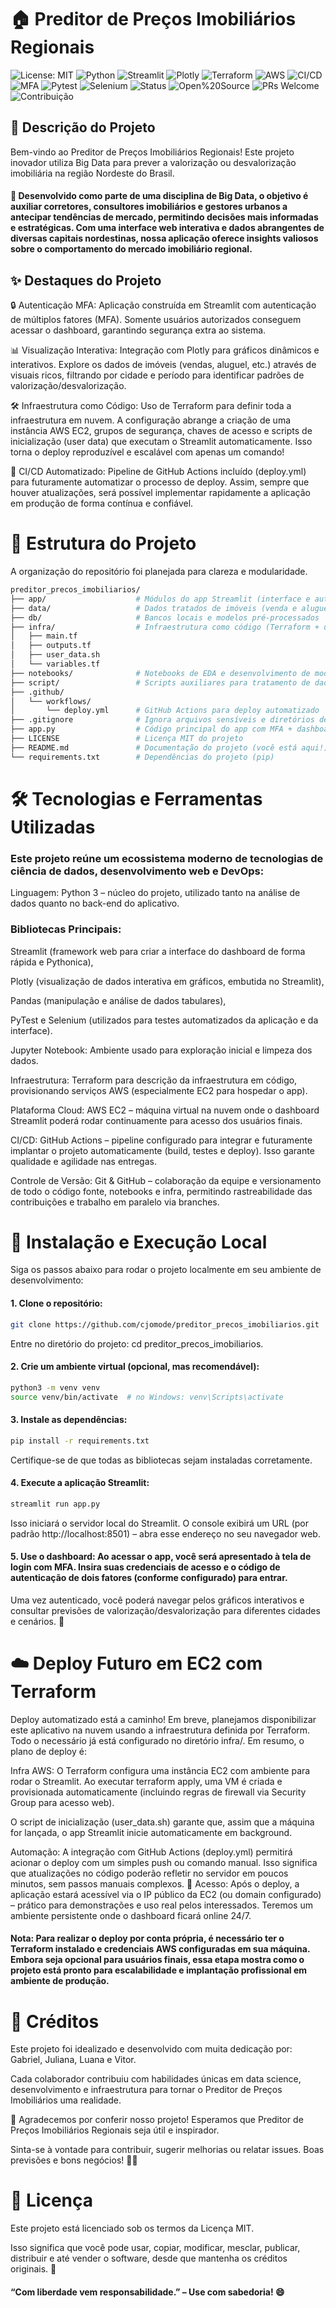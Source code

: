 # 🏠 Preditor de Preços Imobiliários Regionais

![License: MIT](https://img.shields.io/badge/License-MIT-green.svg)
![Python](https://img.shields.io/badge/Python-3.9+-blue?logo=python&logoColor=white)
![Streamlit](https://img.shields.io/badge/Built%20with-Streamlit-orange?logo=streamlit)
![Plotly](https://img.shields.io/badge/Charts-Plotly-lightgrey?logo=plotly)
![Terraform](https://img.shields.io/badge/Terraform-Used-5f43e9?logo=terraform&logoColor=white)
![AWS](https://img.shields.io/badge/AWS-EC2-informational?logo=amazon-aws&logoColor=white&color=232F3E)
![CI/CD](https://img.shields.io/github/actions/workflow/status/cjomode/preditor_precos_imobiliarios/deploy.yml?label=CI%2FCD&logo=github)
![MFA](https://img.shields.io/badge/🔐_MFA-Ativado-success)
![Pytest](https://img.shields.io/badge/Testes-Pytest-yellow?logo=pytest)
![Selenium](https://img.shields.io/badge/Testes%20UI-Selenium-43B02A?logo=selenium&logoColor=white)
![Status](https://img.shields.io/badge/Status-Finalizado-brightgreen)
![Open%20Source](https://img.shields.io/badge/Open%20Source-Yes-brightgreen)
![PRs Welcome](https://img.shields.io/badge/PRs-welcome-blue)
![Contribuição](https://img.shields.io/badge/Feito%20com%20💜%20por-Gabriel,%20Juliana,%20Luana%20e%20Vitor-blueviolet)



## 📖 Descrição do Projeto
Bem-vindo ao Preditor de Preços Imobiliários Regionais! Este projeto inovador utiliza Big Data para prever a valorização ou desvalorização imobiliária na região Nordeste do Brasil. 
#### 🎯 Desenvolvido como parte de uma disciplina de Big Data, o objetivo é auxiliar corretores, consultores imobiliários e gestores urbanos a antecipar tendências de mercado, permitindo decisões mais informadas e estratégicas. Com uma interface web interativa e dados abrangentes de diversas capitais nordestinas, nossa aplicação oferece insights valiosos sobre o comportamento do mercado imobiliário regional.

## ✨ Destaques do Projeto
   🔒 Autenticação MFA: Aplicação construída em Streamlit com autenticação de múltiplos fatores (MFA). Somente usuários autorizados conseguem acessar o dashboard, garantindo segurança extra ao sistema.
   
   📊 Visualização Interativa: Integração com Plotly para gráficos dinâmicos e interativos. Explore os dados de imóveis (vendas, aluguel, etc.) através de visuais ricos, filtrando por cidade e período para identificar padrões de valorização/desvalorização.
   
 🛠️ Infraestrutura como Código: Uso de Terraform para definir toda a infraestrutura em nuvem. A configuração abrange a criação de uma instância AWS EC2, grupos de segurança, chaves de acesso e scripts de inicialização (user data) que executam o Streamlit automaticamente. Isso torna o deploy reproduzível e escalável com apenas um comando!
  
  🚀 CI/CD Automatizado: Pipeline de GitHub Actions incluído (deploy.yml) para futuramente automatizar o processo de deploy. Assim, sempre que houver atualizações, será possível implementar rapidamente a aplicação em produção de forma contínua e confiável.

# 📁 Estrutura do Projeto
A organização do repositório foi planejada para clareza e modularidade. 
```bash
preditor_precos_imobiliarios/
├── app/                    # Módulos do app Streamlit (interface e autenticação)
├── data/                   # Dados tratados de imóveis (venda e aluguel)
├── db/                     # Bancos locais e modelos pré-processados
├── infra/                  # Infraestrutura como código (Terraform + user_data.sh)
│   ├── main.tf
│   ├── outputs.tf
│   ├── user_data.sh
│   └── variables.tf
├── notebooks/              # Notebooks de EDA e desenvolvimento de modelo
├── script/                 # Scripts auxiliares para tratamento de dados e ML
├── .github/
│   └── workflows/
│       └── deploy.yml      # GitHub Actions para deploy automatizado
├── .gitignore              # Ignora arquivos sensíveis e diretórios de build
├── app.py                  # Código principal do app com MFA + dashboard
├── LICENSE                 # Licença MIT do projeto
├── README.md               # Documentação do projeto (você está aqui!)
└── requirements.txt        # Dependências do projeto (pip)
```
# 🛠️ Tecnologias e Ferramentas Utilizadas

### Este projeto reúne um ecossistema moderno de tecnologias de ciência de dados, desenvolvimento web e DevOps:

Linguagem: Python 3 – núcleo do projeto, utilizado tanto na análise de dados quanto no back-end do aplicativo.

### Bibliotecas Principais:

Streamlit (framework web para criar a interface do dashboard de forma rápida e Pythonica),

Plotly (visualização de dados interativa em gráficos, embutida no Streamlit),

Pandas (manipulação e análise de dados tabulares),

PyTest e Selenium (utilizados para testes automatizados da aplicação e da interface).

Jupyter Notebook: Ambiente usado para exploração inicial e limpeza dos dados.

Infraestrutura: Terraform para descrição da infraestrutura em código, provisionando serviços AWS (especialmente EC2 para hospedar o app).

Plataforma Cloud: AWS EC2 – máquina virtual na nuvem onde o dashboard Streamlit poderá rodar continuamente para acesso dos usuários finais.

CI/CD: GitHub Actions – pipeline configurado para integrar e futuramente implantar o projeto automaticamente (build, testes e deploy). Isso garante qualidade e agilidade nas entregas.

Controle de Versão: Git & GitHub – colaboração da equipe e versionamento de todo o código fonte, notebooks e infra, permitindo rastreabilidade das contribuições e trabalho em paralelo via branches.


# 🧭 Instalação e Execução Local

Siga os passos abaixo para rodar o projeto localmente em seu ambiente de desenvolvimento:

#### 1. Clone o repositório:
```bash
git clone https://github.com/cjomode/preditor_precos_imobiliarios.git
```
Entre no diretório do projeto: cd preditor_precos_imobiliarios.

#### 2. Crie um ambiente virtual (opcional, mas recomendável):
```bash
python3 -m venv venv
source venv/bin/activate  # no Windows: venv\Scripts\activate
```

#### 3. Instale as dependências:
```bash
pip install -r requirements.txt
```
Certifique-se de que todas as bibliotecas sejam instaladas corretamente.

#### 4. Execute a aplicação Streamlit:
```bash
streamlit run app.py
```
Isso iniciará o servidor local do Streamlit. O console exibirá um URL (por padrão http://localhost:8501) – abra esse endereço no seu navegador web.

#### 5. Use o dashboard: Ao acessar o app, você será apresentado à tela de login com MFA. Insira suas credenciais de acesso e o código de autenticação de dois fatores (conforme configurado) para entrar.
Uma vez autenticado, você poderá navegar pelos gráficos interativos e consultar previsões de valorização/desvalorização para diferentes cidades e cenários. 🎉

# ☁️ Deploy Futuro em EC2 com Terraform

Deploy automatizado está a caminho! Em breve, planejamos disponibilizar este aplicativo na nuvem usando a infraestrutura definida por Terraform. Todo o necessário já está configurado no diretório infra/. Em resumo, o plano de deploy é:

Infra AWS: O Terraform configura uma instância EC2 com ambiente para rodar o Streamlit. Ao executar terraform apply, uma VM é criada e provisionada automaticamente (incluindo regras de firewall via Security Group para acesso web).

O script de inicialização (user_data.sh) garante que, assim que a máquina for lançada, o app Streamlit inicie automaticamente em background.

Automação: A integração com GitHub Actions (deploy.yml) permitirá acionar o deploy com um simples push ou comando manual. Isso significa que atualizações no código poderão refletir no servidor em poucos minutos, sem passos manuais complexos. 🚀
Acesso: Após o deploy, a aplicação estará acessível via o IP público da EC2 (ou domain configurado) – prático para demonstrações e uso real pelos interessados. Teremos um ambiente persistente onde o dashboard ficará online 24/7.

#### Nota: Para realizar o deploy por conta própria, é necessário ter o Terraform instalado e credenciais AWS configuradas em sua máquina. Embora seja opcional para usuários finais, essa etapa mostra como o projeto está pronto para escalabilidade e implantação profissional em ambiente de produção.

# 🙌 Créditos

Este projeto foi idealizado e desenvolvido com muita dedicação por: Gabriel, Juliana, Luana e Vitor.

Cada colaborador contribuiu com habilidades únicas em data science, desenvolvimento e infraestrutura para tornar o Preditor de Preços Imobiliários uma realidade.

💙 Agradecemos por conferir nosso projeto! Esperamos que Preditor de Preços Imobiliários Regionais seja útil e inspirador. 

Sinta-se à vontade para contribuir, sugerir melhorias ou relatar issues. Boas previsões e bons negócios! 👋😊

# 📄 Licença

Este projeto está licenciado sob os termos da Licença MIT.

Isso significa que você pode usar, copiar, modificar, mesclar, publicar, distribuir e até vender o software, desde que mantenha os créditos originais. 💖

 #### “Com liberdade vem responsabilidade.” – Use com sabedoria! 😄
